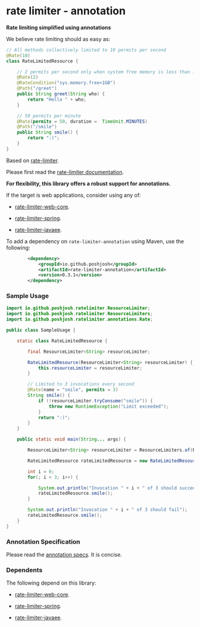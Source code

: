 # rate limiter - annotation

__Rate limiting simplified using annotations__

We believe rate limiting should as easy as:

```java
// All methods collectively limited to 10 permits per second
@Rate(10)
class RateLimitedResource {

    // 2 permits per second only when system free memory is less than 1GB
    @Rate(2) 
    @RateCondition("sys.memory.free<1GB")
    @Path("/greet")
    public String greet(String who) {
        return "Hello " + who;
    }

    // 50 permits per minute
    @Rate(permits = 50, duration =  TimeUnit.MINUTES)
    @Path("/smile")
    public String smile() {
        return ":)";
    }
}
```

Based on [rate-limiter](https://github.com/poshjosh/rate-limiter).

Please first read the [rate-limiter documentation](https://github.com/poshjosh/rate-limiter).

__For flexibility, this library offers a robust support for annotations.__

If the target is web applications, consider using any of:

- [rate-limiter-web-core](https://github.com/poshjosh/rate-limiter-web-core).

- [rate-limiter-spring](https://github.com/poshjosh/rate-limiter-spring).

- [rate-limiter-javaee](https://github.com/poshjosh/rate-limiter-javaee).

To add a dependency on `rate-limiter-annotation` using Maven, use the following:

```xml
        <dependency>
            <groupId>io.github.poshjosh</groupId>
            <artifactId>rate-limiter-annotation</artifactId>
            <version>0.3.1</version> 
        </dependency>
```

### Sample Usage

```java
import io.github.poshjosh.ratelimiter.ResourceLimiter;
import io.github.poshjosh.ratelimiter.ResourceLimiters;
import io.github.poshjosh.ratelimiter.annotations.Rate;

public class SampleUsage {

    static class RateLimitedResource {

        final ResourceLimiter<String> resourceLimiter;

        RateLimitedResource(ResourceLimiter<String> resourceLimiter) {
            this.resourceLimiter = resourceLimiter;
        }

        // Limited to 3 invocations every second
        @Rate(name = "smile", permits = 3)
        String smile() {
            if (!resourceLimiter.tryConsume("smile")) {
                throw new RuntimeException("Limit exceeded");
            }
            return ":)";
        }
    }

    public static void main(String... args) {

        ResourceLimiter<String> resourceLimiter = ResourceLimiters.of(RateLimitedResource.class);

        RateLimitedResource rateLimitedResource = new RateLimitedResource(resourceLimiter);

        int i = 0;
        for(; i < 3; i++) {

            System.out.println("Invocation " + i + " of 3 should succeed");
            rateLimitedResource.smile();
        }

        System.out.println("Invocation " + i + " of 3 should fail");
        rateLimitedResource.smile();
    }
}
```

### Annotation Specification

Please read the [annotation specs](docs/ANNOTATION_SPECS.md). It is concise.

### Dependents

The following depend on this library:

- [rate-limiter-web-core](https://github.com/poshjosh/rate-limiter-web-core).

- [rate-limiter-spring](https://github.com/poshjosh/rate-limiter-spring).

- [rate-limiter-javaee](https://github.com/poshjosh/rate-limiter-javaee).
